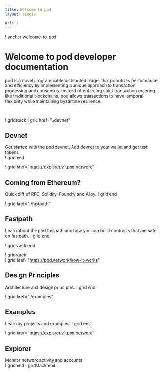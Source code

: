 ```yaml
---
title: Welcome to pod
layout: single

url: /
---
```


! anchor welcome-to-pod
# Welcome to pod developer documentation
pod is a novel programmable distributed ledger that prioritizes performance and 
efficiency by implementing a unique approach to transaction processing and consensus. 
Instead of enforcing strict transaction ordering like traditional blockchains, 
pod allows transactions to have temporal flexibility while maintaining byzantine resilience.

<br>

! gridstack
! grid href="./devnet"
## Devnet
Get started with the pod devnet. Add devnet
to your wallet and get test tokens.  
! grid end

! grid href="https://explorer.v1.pod.network"
## Coming from Ethereum?
Quick diff of RPC, Solidity, Foundry and Alloy.
! grid end

! grid href="./fastpath"
## Fastpath 
Learn about the pod fastpath and how 
you can build contracts that are safe on
fastpath.
! grid end

! gridstack end

! gridstack  
! grid href="https://pod.network/how-it-works"
## Design Principles 
Architecture and design principles.
! grid end  

! grid href="./examples" 
## Examples 
Learn by projects and examples.
! grid end

! grid href="https://explorer.v1.pod.network"
## Explorer
Monitor network activity and accounts.  
! grid end
! gridstack end


